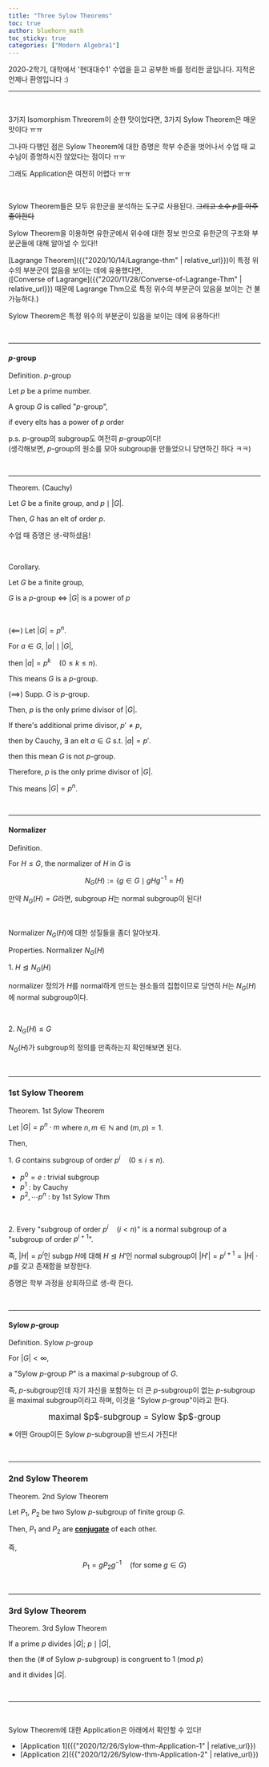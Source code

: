```yaml
---
title: "Three Sylow Theorems"
toc: true
author: bluehorn_math
toc_sticky: true
categories: ["Modern Algebra1"]
---
```



2020-2학기, 대학에서 '현대대수1' 수업을 듣고 공부한 바를 정리한 글입니다. 지적은 언제나 환영입니다 :)

<hr>
<br>

3가지 Isomorphism Threorem이 순한 맛이었다면, 3가지 Sylow Theorem은 매운 맛이다 ㅠㅠ

그나마 다행인 점은 Sylow Theorem에 대한 증명은 학부 수준을 벗어나서 수업 때 교수님이 증명하시진 않았다는 점이다 ㅠㅠ

그래도 Application은 여전히 어렵다 ㅠㅠ

<br>

Sylow Theorem들은 모두 유한군을 분석하는 도구로 사용된다. ~~그리고 소수 $p$를 아주 좋아한다~~

Sylow Theorem을 이용하면 유한군에서 위수에 대한 정보 만으로 유한군의 구조와 부분군들에 대해 알아낼 수 있다!!

[Lagrange Theorem]({{"2020/10/14/Lagrange-thm" | relative_url}})이 특정 위수의 부분군이 없음을 보이는 데에 유용했다면, <br>
([Converse of Lagrange]({{"2020/11/28/Converse-of-Lagrange-Thm" | relative_url}}) 때문에 Lagrange Thm으로 특정 위수의 부분군이 있음을 보이는 건 불가능하다.)

Sylow Theorem은 특정 위수의 부분군이 있음을 보이는 데에 유용하다!!

<br>
<hr>

#### $p$-group

<span class="statement-title">Definition.</span> $p$-group<br>

<div class="notice" markdown="1">

Let $p$ be a prime number.

A group $G$ is called "$p$-group",

if every elts has a power of $p$ order

</div>

p.s. $p$-group의 subgroup도 여전히 $p$-group이다! <br>
(생각해보면, $p$-group의 원소를 모아 subgroup을 만들었으니 당연하긴 하다 ㅋㅋ)

<br>
<hr>

<span class="statement-title">Theorem.</span> (Cauchy) <br>

<div class="notice" markdown="1">

Let $G$ be a finite group, and $p \mid \lvert G \rvert$.

Then, $G$ has an elt of order $p$.

</div>

수업 때 증명은 생-략하셨음!

<br>

<span class="statement-title">Corollary.</span><br>

<div class="notice" markdown="1">

Let $G$ be a finite group,

$G$ is a $p$-group $\iff$ $\lvert G \rvert$ is a power of $p$

</div>

<br>

<div class="math-statement" markdown="1">

($\impliedby$) Let $\lvert G \rvert = p^n$.

For $a \in G$, $\lvert a \rvert \mid \lvert G \rvert$,

then $\lvert a \rvert = p^{k} \quad (0 \le k \le n)$.

This means $G$ is a $p$-group.

</div>

<div class="math-statement" markdown="1">

($\implies$) Supp. $G$ is $p$-group.

Then, $p$ is the only prime divisor of $\lvert G \rvert$.

If there's additional prime divisor, $p' \ne p$,

then by Cauchy, $\exists$ an elt $a \in G$ s.t. $\lvert a \rvert = p'$.

then this mean $G$ is not $p$-group.

Therefore, $p$ is the only prime divisor of $\lvert G \rvert$.

This means $\lvert G \rvert = p^n$.

</div>

<br>
<hr>

#### Normalizer

<span class="statement-title">Definition.</span><br>

<div class="notice" markdown="1">

For $H \le G$, the normalizer of $H$ in $G$ is

$$
N_G (H) := \{g \in G \mid gHg^{-1} = H\}
$$

만약 $N_G(H) = G$라면, subgroup $H$는 normal subgroup이 된다!

</div>

<br>

Normalizer $N_G(H)$에 대한 성질들을 좀더 알아보자.


<span class="statement-title">Properties.</span> Normalizer $N_G(H)$<br>

1\. $H \trianglelefteq N_G(H)$

normalizer 정의가 $H$를 normal하게 만드는 원소들의 집합이므로 당연히 $H$는 $N_G(H)$에 normal subgroup이다.

<br>

2\. $N_G(H) \le G$

$N_G(H)$가 subgroup의 정의를 만족하는지 확인해보면 된다.

<br>
<hr>

### 1st Sylow Theorem

<span class="statement-title">Theorem.</span> 1st Sylow Theorem<br>

<div class="notice" markdown="1">

Let $\lvert G \rvert = p^n \cdot m$ where $n, m \in \mathbb{N}$ and $(m, p) = 1$.

Then,

1\. $G$ contains subgroup of order $p^i \quad (0 \le i \le n)$.

- $p^0 = e$ : trivial subgroup
- $p^1$ : by Cauchy
- $p^2, \cdots p^n$ : by 1st Sylow Thm

<br>

2\. Every "subgroup of order $p^i \quad (i<n)$" is a normal subgroup of a "subgroup of order $p^{i+1}$".

즉, $\lvert H \rvert = p^i$인 subgp $H$에 대해 $H \trianglelefteq H'$인 normal subgroup이 $\lvert H' \rvert = p^{i+1} = \lvert H \rvert \cdot p$를 갖고 존재함을 보장한다.

</div>

증명은 학부 과정을 상회하므로 생-략 한다.

<br>
<hr>

#### Sylow $p$-group

<span class="statement-title">Definition.</span> Sylow $p$-group<br>

<div class="notice" markdown="1">

For $\lvert G \rvert < \infty$,

a "Sylow $p$-group $P$" is a maximal $p$-subgroup of $G$.

즉, $p$-subgroup인데 자기 자신을 포함하는 더 큰 $p$-subgroup이 없는 $p$-subgroup을 maximal subgroup이라고 하며, 이것을 "Sylow $p$-group"이라고 한다.

<div style="text-align: center;">
<big>maximal $p$-subgroup = Sylow $p$-group</big>
</div>

※ 어떤 Group이든 Sylow $p$-subgroup을 반드시 가진다!

</div>

<br>
<hr>

### 2nd Sylow Theorem

<span class="statement-title">Theorem.</span> 2nd Sylow Theorem<br>

<div class="notice" markdown="1">

Let $P_1$, $P_2$ be two Sylow $p$-subgroup of finite group $G$.

Then, $P_1$ and $P_2$ are **<u>conjugate</u>** of each other.

즉,

$$
P_1 = g{P_2}g^{-1} \quad (\textrm{for some} \; g \in G)
$$

</div>

<br>
<hr>

### 3rd Sylow Theorem

<span class="statement-title">Theorem.</span> 3rd Sylow Theorem<br>

<div class="notice" markdown="1">

If a prime $p$ divides $\lvert G \rvert$; $p \mid \lvert G \rvert$,

then the (# of Sylow $p$-subgroup) is congruent to 1 (mod $p$)

and it divides $\lvert G \rvert$.

</div>

<br>
<hr>
<br>

Sylow Theorem에 대한 Application은 아래에서 확인할 수 있다!

- [Application 1]({{"2020/12/26/Sylow-thm-Application-1" | relative_url}})
- [Application 2]({{"2020/12/26/Sylow-thm-Application-2" | relative_url}})
